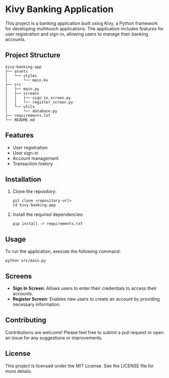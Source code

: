 # Kivy Banking Application

This project is a banking application built using Kivy, a Python framework for developing multitouch applications. The application includes features for user registration and sign-in, allowing users to manage their banking accounts.

## Project Structure

```
kivy-banking-app
├── assets
│   └── styles
│       └── main.kv
├── src
│   ├── main.py
│   ├── screens
│   │   ├── sign_in_screen.py
│   │   └── register_screen.py
│   └── utils
│       └── database.py
├── requirements.txt
└── README.md
```

## Features

- User registration
- User sign-in
- Account management
- Transaction history

## Installation

1. Clone the repository:
   ```
   git clone <repository-url>
   cd kivy-banking-app
   ```

2. Install the required dependencies:
   ```
   pip install -r requirements.txt
   ```

## Usage

To run the application, execute the following command:
```
python src/main.py
```

## Screens

- **Sign In Screen**: Allows users to enter their credentials to access their accounts.
- **Register Screen**: Enables new users to create an account by providing necessary information.

## Contributing

Contributions are welcome! Please feel free to submit a pull request or open an issue for any suggestions or improvements.

## License

This project is licensed under the MIT License. See the LICENSE file for more details.